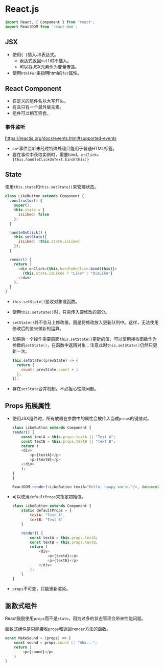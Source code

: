 # React.js

```js
import React, { Component } from 'react';
import ReactDOM from 'react-dom';
```

## JSX

- 使用`{ }`插入JS表达式。
  - 表达式返回`null`时不插入。
  - 可以将JSX元素作为变量传递。
- 使用`htmlFor`来指明html的`for`属性。

## React Component

- 自定义的组件名以大写开头。
- 有且只有一个最外层元素。
- 组件可以相互嵌套。

### 事件监听

<https://reactjs.org/docs/events.html#supported-events>

- `on*`事件监听未经过特殊处理只能用于普通HTML标签。
- 要在事件中获取实例时，需要bind。`onClick={this.handleClickOnText.bind(this)}`

## State

使用`this.state`和`this.setState()`来管理状态。

```js
class LikeButton extends Component {
  constructor() {
    super();
    this.state = {
      isLiked: false
    };
  }

  handleOnClick() {
    this.setState({
      isLiked: !this.state.isLiked
    });
  }

  render() {
    return (
      <div onClick={this.handleOnClick.bind(this)}>
        {this.state.isLiked ? "Like" : "DisLike"}
      </div>
    );
  }
}
```

- `this.setState()`接收对象或函数。
- 使用`this.setState()`时，只需传入要修改的部分。
- `setState()`并不会马上修改值，而是将修改放入更新队列中。这样，无法使用修改后的值来做新的运算。
- 如果后一个操作需要前面`this.setState()`更新的值，可以使用接收函数作为参数的`setState()`，在函数中返回对象；注意此时`this.setState()`仍然只更新一次。

    ```js
    this.setState((prevState) => {
      return {
        count: prevState.count + 1
      };
    });
    ```

- 存在`setState`合并机制，不必担心性能问题。

## Props 拓展属性

- 使用JSX组件时，所有放置在参数中的属性会被传入当成`props`的键值对。

    ```js
    class LikeButton extends Component {
    render() {
        const textA = this.props.textA || "Text A";
        const textB = this.props.textB || "Text B";
        return (
        <div>
            <p>{textA}</p>
            <p>{textB}</p>
        </div>
        );
    }
    }

    ReactDOM.render(<LikeButton textA="Hello, haapy world."/>, document.getElementById("root"));
    ```

- 可以使用`defaultProps`来指定初始值。

    ```js
    class LikeButton extends Component {
        static defaultProps = {
            textA: "Text A",
            textB: "Text B"
        }

        render() {
            const textA = this.props.textA;
            const textB = this.props.textB;
            return (
                <div>
                    <p>{textA}</p>
                    <p>{textB}</p>
                </div>
            );
        }
    }
    ```

- `props`不可变，只能重新渲染。

## 函数式组件

React鼓励使用`props`而不是`state`，因为过多的状态管理会带来性能问题。

函数式组件是只能接收`props`和返回`render`方法的函数。

```js
const MakeSound = (props) => {
    const sound = props.sound || "Wha...";
    return (
        <p>{sound}</p>
    )
}
```
